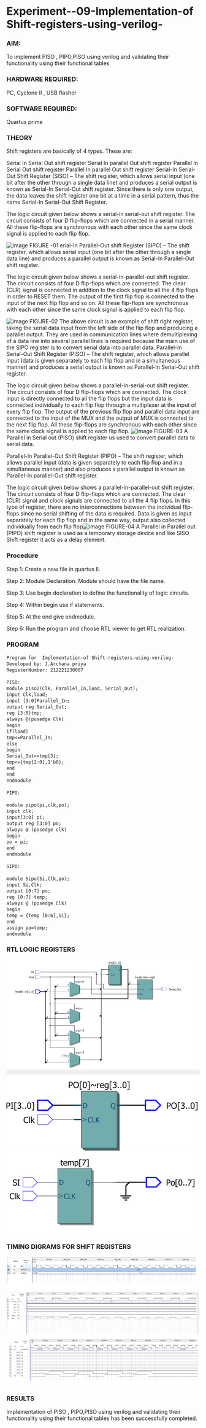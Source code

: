 
# Experiment--09-Implementation-of Shift-registers-using-verilog-
### AIM: 
To implement PISO , PIPO,PISO  using verilog and validating their functionality using their functional tables
### HARDWARE REQUIRED:  
 PC, Cyclone II , USB flasher
### SOFTWARE REQUIRED: 
  Quartus prime
### THEORY 
Shift registers are basically of 4 types. These are:

Serial In Serial Out shift register
Serial In parallel Out shift register
Parallel In Serial Out shift register
Parallel In parallel Out shift register
Serial-In Serial-Out Shift Register (SISO) –
The shift register, which allows serial input (one bit after the other through a single data line) and produces a serial output is known as Serial-In Serial-Out shift register. Since there is only one output, the data leaves the shift register one bit at a time in a serial pattern, thus the name Serial-In Serial-Out Shift Register.

The logic circuit given below shows a serial-in serial-out shift register. The circuit consists of four D flip-flops which are connected in a serial manner. All these flip-flops are synchronous with each other since the same clock signal is applied to each flip flop.

![image](https://user-images.githubusercontent.com/36288975/172337366-540cc45e-11fe-4cce-9503-560dc704bc7d.png)
FIGURE -01 
erial-In Parallel-Out shift Register (SIPO) –
The shift register, which allows serial input (one bit after the other through a single data line) and produces a parallel output is known as Serial-In Parallel-Out shift register.

The logic circuit given below shows a serial-in-parallel-out shift register. The circuit consists of four D flip-flops which are connected. The clear (CLR) signal is connected in addition to the clock signal to all the 4 flip flops in order to RESET them. The output of the first flip flop is connected to the input of the next flip flop and so on. All these flip-flops are synchronous with each other since the same clock signal is applied to each flip flop.

![image](https://user-images.githubusercontent.com/36288975/172337438-03416c7e-7c9d-4939-ba34-c355b9fc79c5.png)
FIGURE-02
The above circuit is an example of shift right register, taking the serial data input from the left side of the flip flop and producing a parallel output. They are used in communication lines where demultiplexing of a data line into several parallel lines is required because the main use of the SIPO register is to convert serial data into parallel data.
Parallel-In Serial-Out Shift Register (PISO) –
The shift register, which allows parallel input (data is given separately to each flip flop and in a simultaneous manner) and produces a serial output is known as Parallel-In Serial-Out shift register.

The logic circuit given below shows a parallel-in-serial-out shift register. The circuit consists of four D flip-flops which are connected. The clock input is directly connected to all the flip flops but the input data is connected individually to each flip flop through a multiplexer at the input of every flip flop. The output of the previous flip flop and parallel data input are connected to the input of the MUX and the output of MUX is connected to the next flip flop. All these flip-flops are synchronous with each other since the same clock signal is applied to each flip flop.
![image](https://user-images.githubusercontent.com/36288975/172337544-1632407f-1743-4b17-b480-00663d01e59f.png)
FIGURE-03
A Parallel in Serial out (PISO) shift register us used to convert parallel data to serial data.

Parallel-In Parallel-Out Shift Register (PIPO) –
The shift register, which allows parallel input (data is given separately to each flip flop and in a simultaneous manner) and also produces a parallel output is known as Parallel-In parallel-Out shift register.

The logic circuit given below shows a parallel-in-parallel-out shift register. The circuit consists of four D flip-flops which are connected. The clear (CLR) signal and clock signals are connected to all the 4 flip flops. In this type of register, there are no interconnections between the individual flip-flops since no serial shifting of the data is required. Data is given as input separately for each flip flop and in the same way, output also collected individually from each flip flop![image](https://user-images.githubusercontent.com/36288975/172337661-babb1f90-6286-4d14-8cbd-26a380ee085e.png)
FIGURE-04
A Parallel in Parallel out (PIPO) shift register is used as a temporary storage device and like SISO Shift register it acts as a delay element.

### Procedure
Step 1:
Create a new file in quartus II.

Step 2:
Module Declaration. Module should have the file name.

Step 3:
Use begin declaration to define the functionality of logic circuits.

Step 4:
Within begin use if statements.

Step 5:
At the end give endmodule.

Step 6:
Run the program and choose RTL viewer to get RTL realization.


### PROGRAM 
```
Program for  Implementation-of Shift-registers-using-verilog-
Developed by: J.Archana priya
RegisterNumber: 212221230007

PISO:
module piso2(Clk, Parallel_In,load, Serial_Out);
input Clk,load;
input [3:0]Parallel_In;
output reg Serial_Out;
reg [3:0]tmp;
always @(posedge Clk)
begin
if(load)
tmp<=Parallel_In;
else
begin
Serial_Out<=tmp[3];
tmp<={tmp[2:0],1'b0};
end
end
endmodule

PIPO:

module pipo(pi,clk,po);
input clk;
input[3:0] pi;
output reg [3:0] po;
always @ (posedge clk)
begin 
po = pi;
end
endmodule 

SIPO:

module Sipo(Si,Clk,po);
input Si,Clk;
output [0:7] po;
reg [0:7] temp;
always @ (posedge Clk)
begin 
temp = {temp [0:6],Si};
end 
assign po=temp;
endmodule 
```




### RTL LOGIC  REGISTERS   

![piso1](./piso1.png)
![pipo1](./pipo1.png)
![sipo1](./sipo1.png)

### TIMING DIGRAMS FOR SHIFT REGISTERS
![pipo2](./pipo2.png)
![piso2](./piso2.png)
![sipo2](./sipo2.png)

### RESULTS 
Implementation of  PISO , PIPO,PISO  using verilog and validating their functionality using their functional tables has been successfully completed.                        
